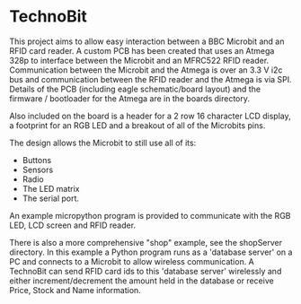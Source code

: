 # TechnoBit
This project aims to allow easy interaction between a BBC Microbit and an RFID card reader. A custom PCB has been created that uses an Atmega 328p to interface between the Microbit and an MFRC522 RFID reader. Communication between the Microbit and the Atmega is over an 3.3 V i2c bus and communication between the RFID reader and the Atmega is via SPI. Details of the PCB (including eagle schematic/board layout) and the firmware / bootloader for the Atmega are in the boards directory.

Also included on the board is a header for a 2 row 16 character LCD display, a footprint for an RGB LED and a breakout of all of the Microbits pins.

The design allows the Microbit to still use all of its:
- Buttons
- Sensors
- Radio
- The LED matrix
- The serial port.

An example micropython program is provided to communicate with the RGB LED, LCD screen and RFID reader.

There is also a more comprehensive "shop" example, see the shopServer directory. In this example a Python program runs as a 'database server' on a PC and connects to a Microbit to allow wireless communication. A TechnoBit can send RFID card ids to this 'database server' wirelessly and either increment/decrement the amount held in the database or receive Price, Stock and Name information. 
